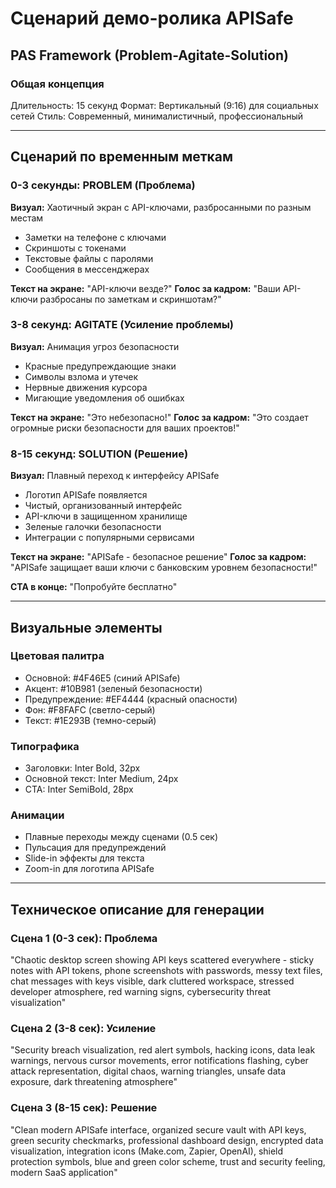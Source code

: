 # Сценарий демо-ролика APISafe
## PAS Framework (Problem-Agitate-Solution)

### Общая концепция
Длительность: 15 секунд
Формат: Вертикальный (9:16) для социальных сетей
Стиль: Современный, минималистичный, профессиональный

---

## Сценарий по временным меткам

### 0-3 секунды: PROBLEM (Проблема)
**Визуал:** Хаотичный экран с API-ключами, разбросанными по разным местам
- Заметки на телефоне с ключами
- Скриншоты с токенами
- Текстовые файлы с паролями
- Сообщения в мессенджерах

**Текст на экране:** "API-ключи везде?"
**Голос за кадром:** "Ваши API-ключи разбросаны по заметкам и скриншотам?"

### 3-8 секунд: AGITATE (Усиление проблемы)
**Визуал:** Анимация угроз безопасности
- Красные предупреждающие знаки
- Символы взлома и утечек
- Нервные движения курсора
- Мигающие уведомления об ошибках

**Текст на экране:** "Это небезопасно!"
**Голос за кадром:** "Это создает огромные риски безопасности для ваших проектов!"

### 8-15 секунд: SOLUTION (Решение)
**Визуал:** Плавный переход к интерфейсу APISafe
- Логотип APISafe появляется
- Чистый, организованный интерфейс
- API-ключи в защищенном хранилище
- Зеленые галочки безопасности
- Интеграции с популярными сервисами

**Текст на экране:** "APISafe - безопасное решение"
**Голос за кадром:** "APISafe защищает ваши ключи с банковским уровнем безопасности!"

**CTA в конце:** "Попробуйте бесплатно"

---

## Визуальные элементы

### Цветовая палитра
- Основной: #4F46E5 (синий APISafe)
- Акцент: #10B981 (зеленый безопасности)
- Предупреждение: #EF4444 (красный опасности)
- Фон: #F8FAFC (светло-серый)
- Текст: #1E293B (темно-серый)

### Типографика
- Заголовки: Inter Bold, 32px
- Основной текст: Inter Medium, 24px
- CTA: Inter SemiBold, 28px

### Анимации
- Плавные переходы между сценами (0.5 сек)
- Пульсация для предупреждений
- Slide-in эффекты для текста
- Zoom-in для логотипа APISafe

---

## Техническое описание для генерации

### Сцена 1 (0-3 сек): Проблема
"Chaotic desktop screen showing API keys scattered everywhere - sticky notes with API tokens, phone screenshots with passwords, messy text files, chat messages with keys visible, dark cluttered workspace, stressed developer atmosphere, red warning signs, cybersecurity threat visualization"

### Сцена 2 (3-8 сек): Усиление
"Security breach visualization, red alert symbols, hacking icons, data leak warnings, nervous cursor movements, error notifications flashing, cyber attack representation, digital chaos, warning triangles, unsafe data exposure, dark threatening atmosphere"

### Сцена 3 (8-15 сек): Решение
"Clean modern APISafe interface, organized secure vault with API keys, green security checkmarks, professional dashboard design, encrypted data visualization, integration icons (Make.com, Zapier, OpenAI), shield protection symbols, blue and green color scheme, trust and security feeling, modern SaaS application"

